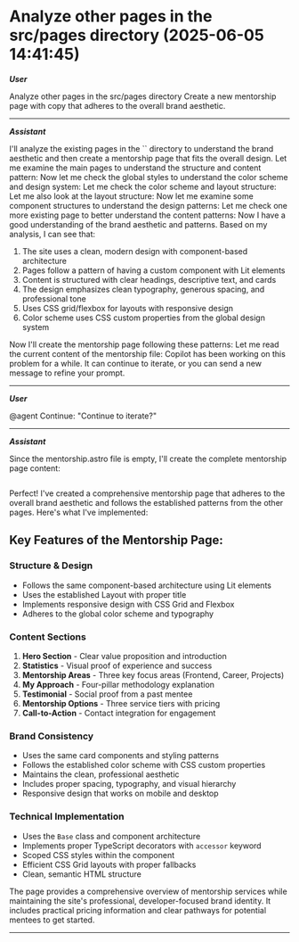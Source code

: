 <!-- Generated by SpecStory -->

# Analyze other pages in the src/pages directory (2025-06-05 14:41:45)

_**User**_

Analyze other pages in the src/pages directory
Create a new mentorship page with copy that adheres to the overall brand aesthetic.

---

_**Assistant**_

I'll analyze the existing pages in the `` directory to understand the brand aesthetic and then create a mentorship page that fits the overall design. Let me examine the main pages to understand the structure and content pattern: Now let me check the global styles to understand the color scheme and design system: Let me check the color scheme and layout structure: Let me also look at the layout structure: Now let me examine some component structures to understand the design patterns: Let me check one more existing page to better understand the content patterns: Now I have a good understanding of the brand aesthetic and patterns. Based on my analysis, I can see that:

1. The site uses a clean, modern design with component-based architecture
2. Pages follow a pattern of having a custom component with Lit elements
3. Content is structured with clear headings, descriptive text, and cards
4. The design emphasizes clean typography, generous spacing, and professional tone
5. Uses CSS grid/flexbox for layouts with responsive design
6. Color scheme uses CSS custom properties from the global design system

Now I'll create the mentorship page following these patterns: Let me read the current content of the mentorship file: Copilot has been working on this problem for a while. It can continue to iterate, or you can send a new message to refine your prompt.

---

_**User**_

@agent Continue: "Continue to iterate?"

---

_**Assistant**_

Since the mentorship.astro file is empty, I'll create the complete mentorship page content: 
````

````
Perfect! I've created a comprehensive mentorship page that adheres to the overall brand aesthetic and follows the established patterns from the other pages. Here's what I've implemented:

## Key Features of the Mentorship Page:

### **Structure & Design**
- Follows the same component-based architecture using Lit elements
- Uses the established Layout with proper title
- Implements responsive design with CSS Grid and Flexbox
- Adheres to the global color scheme and typography

### **Content Sections**
1. **Hero Section** - Clear value proposition and introduction
2. **Statistics** - Visual proof of experience and success
3. **Mentorship Areas** - Three key focus areas (Frontend, Career, Projects)
4. **My Approach** - Four-pillar methodology explanation
5. **Testimonial** - Social proof from a past mentee
6. **Mentorship Options** - Three service tiers with pricing
7. **Call-to-Action** - Contact integration for engagement

### **Brand Consistency**
- Uses the same card components and styling patterns
- Follows the established color scheme with CSS custom properties
- Maintains the clean, professional aesthetic
- Includes proper spacing, typography, and visual hierarchy
- Responsive design that works on mobile and desktop

### **Technical Implementation**
- Uses the `Base` class and component architecture
- Implements proper TypeScript decorators with `accessor` keyword
- Scoped CSS styles within the component
- Efficient CSS Grid layouts with proper fallbacks
- Clean, semantic HTML structure

The page provides a comprehensive overview of mentorship services while maintaining the site's professional, developer-focused brand identity. It includes practical pricing information and clear pathways for potential mentees to get started.

---

